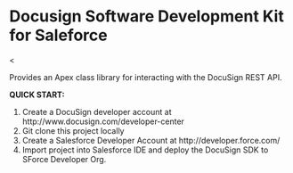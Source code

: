 <h1>Docusign Software Development Kit for Saleforce</h1><

Provides an Apex class library for interacting with the DocuSign REST API.
<br/>

<b>QUICK START:</b><br/>
<ol>
  <li> Create a DocuSign developer account at http://www.docusign.com/developer-center
  <li> Git clone this project locally
  <li> Create a Salesforce Developer Account at http://developer.force.com/
  <li> Import project into Salesforce IDE and deploy the DocuSign SDK to SForce Developer Org.
</ol>

